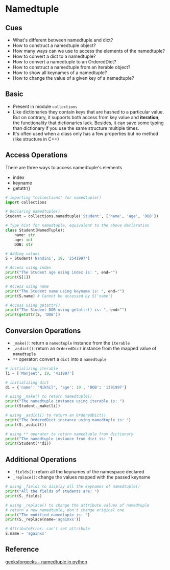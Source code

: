 # Namedtuple

## Cues
* What's different between namedtuple and dict?
* How to construct a namedtuple object?
* How many ways can we use to access the elements of the namedtuple?
* How to convert a dict to a namedtuple?
* How to convert a namedtuple to an OrderedDict?
* How to construct a namedtuple from an iterable object?
* How to show all keynames of a namedtuple?
* How to change the value of a given key of a namedtuple?

## Basic
* Present in module `collections`
* Like dictionaries they contain keys that are hashed to a particular value.
But on contrary, it supports both access from key value and **iteration**, the functionality that dictionaries lack.
Besides, it can save some typing than dictionary if you use the same structure multiple times.
* It's often used when a class only has a few properties but no method (like structure in C++)

## Access Operations
There are three ways to access namedtuple's elements
* index
* keyname
* getattr()
```python
# importing "collections" for namedtuple() 
import collections 

# Declaring namedtuple() 
Student = collections.namedtuple('Student', ['name', 'age', 'DOB']) 

# Type hint for namedtuple, equivalent to the above declaration
class Student(NamedTuple):
    name: str
    age: int
    DOB: str

# Adding values 
S = Student('Nandini', 19, '2541997') 

# Access using index 
print("The Student age using index is: ", end="") 
print(S[1]) 

# Access using name 
print("The Student name using keyname is: ", end="") 
print(S.name) # Cannot be accessed by S['name']

# Access using getattr() 
print("The Student DOB using getattr() is: ", end="") 
print(getattr(S, 'DOB')) 
```

## Conversion Operations
* `_make()`: return a `namedtuple` instance from the `iterable`
* `_asdict()`: return an `OrderedDict` instance from the mapped value of `namedtuple`
* `**` operator: convert a `dict` into a `namedtuple`

```python
# initializing iterable
li = ['Manjeet', 19, '411997']

# initializing dict
di = {'name': "Nikhil", 'age': 19 , 'DOB': '1391997'}

# using _make() to return namedtuple()
print("The namedtuple instance using iterable is: ")
print(Student._make(li))

# using _asdict() to return an OrderedDict()
print("The OrderedDict instance using namedtuple is: ")
print(S._asdict())

# using ** operator to return namedtuple from dictionary
print("The namedtuple instance from dict is: ")
print(Student(**di))
```

## Additional Operations
* `_fields()`: return all the keynames of the namespace declared
* `_replace()`: change the values mapped with the passed keyname

```python
# using _fields to display all the keynames of namedtuple()
print("All the fields of students are: ")
print(S._fields)

# using _replace() to change the attribute values of namedtuple
# return a new namedtuple, don't change original one
print("The modified namedtuple is: ")
print(S._replace(name='againxx'))

# AttributeError: can't set attribute
S.name = 'againxx'
```

## Reference
[geeksforgeeks - namedtuple in python](https://www.geeksforgeeks.org/namedtuple-in-python/)
